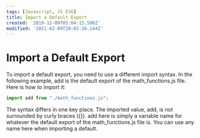 ```yaml
---
tags: [Javascript, JS ES6]
title: Import a Default Export
created: '2019-12-09T05:04:15.506Z'
modified: '2021-02-09T20:02:36.144Z'
---
```


Import a Default Export
=======================

To import a default export, you need to use a different import syntax. In the following example, add is the default export of the math_functions.js file. Here is how to import it:
``` javascript
import add from "./math_functions.js";

```
The syntax differs in one key place. The imported value, add, is not surrounded by curly braces ({}). add here is simply a variable name for whatever the default export of the math_functions.js file is. You can use any name here when importing a default.
